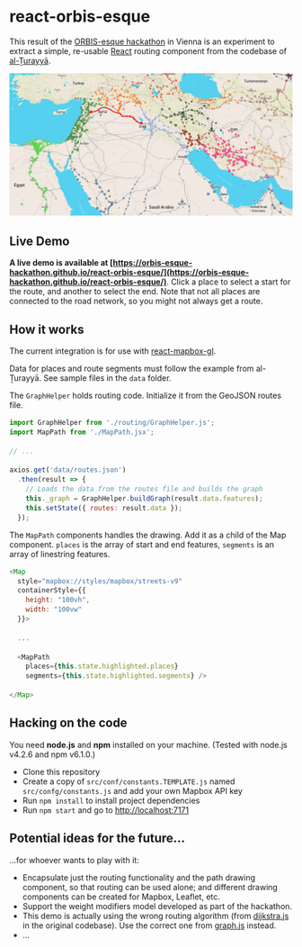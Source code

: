 # react-orbis-esque

This result of the [ORBIS-esque hackathon](http://dig-hum.de/aktuelles/open-call-modeling-travels-history-orbis-esque-hackathon-uni-vienna-july-18-20-2018)
in Vienna is an experiment to extract a simple, re-usable [React](https://reactjs.org/)
routing component from the codebase of [al-Ṯurayyā](https://orbis-esque-hackathon.github.io/althurayya/).

![Screenshot](screenshot.jpg)

## Live Demo

__A live demo is available at [https://orbis-esque-hackathon.github.io/react-orbis-esque/](https://orbis-esque-hackathon.github.io/react-orbis-esque/)__.
Click a place to select a start for the route, and another to select the end.
Note that not all places are connected to the road network, so you might not always
get a route.

## How it works

The current integration is for use with [react-mapbox-gl](https://github.com/alex3165/react-mapbox-gl).

Data for places and route segments must follow the example from al-Ṯurayyā. See
sample files in the `data` folder.

The `GraphHelper` holds routing code. Initialize it from the GeoJSON routes
file.

```js
import GraphHelper from './routing/GraphHelper.js';
import MapPath from './MapPath.jsx';

// ...

axios.get('data/routes.json')
  .then(result => {
    // Loads the data from the routes file and builds the graph
    this._graph = GraphHelper.buildGraph(result.data.features);
    this.setState({ routes: result.data });
  });
```

The `MapPath` components handles the drawing. Add it as a child of the
Map component. `places` is the array of start and end features, `segments`
is an array of linestring features.

```js
<Map
  style="mapbox://styles/mapbox/streets-v9"
  containerStyle={{
    height: "100vh",
    width: "100vw"
  }}>

  ...

  <MapPath
    places={this.state.highlighted.places}
    segments={this.state.highlighted.segments} />

</Map>
```

## Hacking on the code

You need __node.js__ and __npm__ installed on your machine. (Tested with
node.js v4.2.6 and npm v6.1.0.)

- Clone this repository
- Create a copy of `src/conf/constants.TEMPLATE.js` named `src/confg/constants.js`
  and add your own Mapbox API key
- Run `npm install` to install project dependencies
- Run `npm start` and go to [http://localhost:7171](http://localhost:7171)

## Potential ideas for the future...

...for whoever wants to play with it:

- Encapsulate just the routing functionality and the path drawing component,
  so that routing can be used alone; and different drawing components can be
  created for Mapbox, Leaflet, etc.
- Support the weight modifiers model developed as part of the hackathon.
- This demo is actually using the wrong routing algorithm (from [dijkstra.js](https://github.com/orbis-esque-hackathon/orbis-esque-hackathon.github.io/blob/master/althurayya/dijkstra.js)
in the original codebase). Use the correct one from [graph.js](https://github.com/orbis-esque-hackathon/orbis-esque-hackathon.github.io/blob/master/althurayya/graph.js)
instead.
- ...
